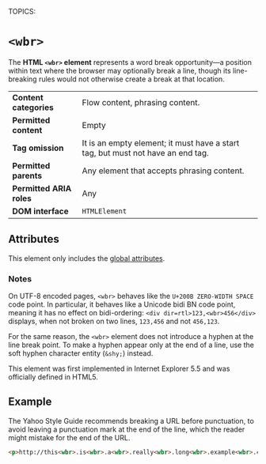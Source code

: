 TOPICS: <wbr>

# `<wbr>`

The **HTML `<wbr>` element** represents a word break opportunity—a position within text where the
browser may optionally break a line, though its line-breaking rules would not
otherwise create a break at that location.

|  |  |
| :-- | :-- |
| **Content categories** | Flow content, phrasing content.|
| **Permitted content** | Empty |
| **Tag omission** | It is an empty element; it must have a start tag, but must not have an end tag. |
| **Permitted parents** | Any element that accepts phrasing content. |
| **Permitted ARIA roles** | Any |
| **DOM interface** | `HTMLElement` |

## Attributes

This element only includes the [global attributes](/en/webfrontend/HTML_Global_Attributes).

### Notes

On UTF-8 encoded pages, `<wbr>` behaves like the `U+200B ZERO-WIDTH SPACE` code point. In particular,
it behaves like a Unicode bidi BN code point, meaning it has no effect on
bidi-ordering: `<div dir=rtl>123,<wbr>456</div>` displays,
when not broken on two lines, `123,456` and not `456,123`.

For the same reason, the `<wbr>` element does not introduce a hyphen at the line break point.
To make a hyphen appear only at the end of a line, use the soft hyphen character entity (`&shy;`) instead.

This element was first implemented in Internet Explorer 5.5 and was officially defined in HTML5.

## Example

The Yahoo Style Guide recommends breaking a URL before punctuation, to avoid leaving a
punctuation mark at the end of the line, which the reader might mistake for the end of the URL.

```html
<p>http://this<wbr>.is<wbr>.a<wbr>.really<wbr>.long<wbr>.example<wbr>.com/With<wbr>/deeper<wbr>/level<wbr>/pages<wbr>/deeper<wbr>/level<wbr>/pages<wbr>/deeper<wbr>/level<wbr>/pages<wbr>/deeper<wbr>/level<wbr>/pages<wbr>/deeper<wbr>/level<wbr>/pages</p>
```
